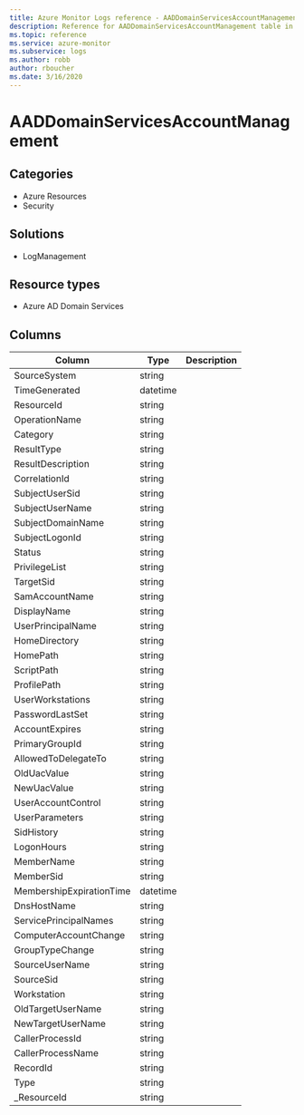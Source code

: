```yaml
---
title: Azure Monitor Logs reference - AADDomainServicesAccountManagement
description: Reference for AADDomainServicesAccountManagement table in Azure Monitor Logs.
ms.topic: reference
ms.service: azure-monitor
ms.subservice: logs
ms.author: robb
author: rboucher
ms.date: 3/16/2020
---
```


# AADDomainServicesAccountManagement

 

## Categories

- Azure Resources
- Security
## Solutions

- LogManagement
## Resource types

- Azure AD Domain Services




## Columns

|Column|Type|Description|
|---|---|---|
|SourceSystem|string||
|TimeGenerated|datetime||
|ResourceId|string||
|OperationName|string||
|Category|string||
|ResultType|string||
|ResultDescription|string||
|CorrelationId|string||
|SubjectUserSid|string||
|SubjectUserName|string||
|SubjectDomainName|string||
|SubjectLogonId|string||
|Status|string||
|PrivilegeList|string||
|TargetSid|string||
|SamAccountName|string||
|DisplayName|string||
|UserPrincipalName|string||
|HomeDirectory|string||
|HomePath|string||
|ScriptPath|string||
|ProfilePath|string||
|UserWorkstations|string||
|PasswordLastSet|string||
|AccountExpires|string||
|PrimaryGroupId|string||
|AllowedToDelegateTo|string||
|OldUacValue|string||
|NewUacValue|string||
|UserAccountControl|string||
|UserParameters|string||
|SidHistory|string||
|LogonHours|string||
|MemberName|string||
|MemberSid|string||
|MembershipExpirationTime|datetime||
|DnsHostName|string||
|ServicePrincipalNames|string||
|ComputerAccountChange|string||
|GroupTypeChange|string||
|SourceUserName|string||
|SourceSid|string||
|Workstation|string||
|OldTargetUserName|string||
|NewTargetUserName|string||
|CallerProcessId|string||
|CallerProcessName|string||
|RecordId|string||
|Type|string||
|_ResourceId|string||

